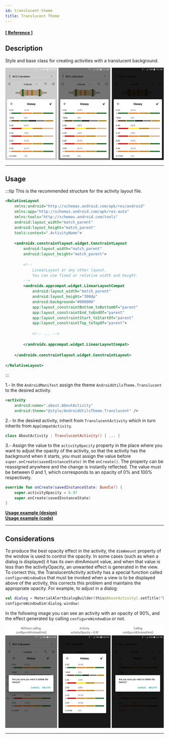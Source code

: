 ```yaml
---
id: translucent-theme
title: Translucent Theme
---
```


#### <a href="../reference/androidutils/com.jeovanimartinez.androidutils.themes.translucent/-translucent-activity/index.html" target="_blank"><b>[ Reference ]</b></a>

## Description

Style and base class for creating activities with a translucent background.

![img](../img/translucent-theme/translucent-theme-img1.png)

---

## Usage

:::tip
This is the recommended structure for the activity layout file.

```xml
<RelativeLayout 
    xmlns:android="http://schemas.android.com/apk/res/android"
    xmlns:app="http://schemas.android.com/apk/res-auto"
    xmlns:tools="http://schemas.android.com/tools"
    android:layout_width="match_parent"
    android:layout_height="match_parent"
    tools:context=".ActivityName">

    <androidx.constraintlayout.widget.ConstraintLayout
        android:layout_width="match_parent"
        android:layout_height="match_parent">

        <!--
            LinearLayout or any other layout.
            You can use fixed or relative width and height.
        -->
        <androidx.appcompat.widget.LinearLayoutCompat
            android:layout_width="match_parent"
            android:layout_height="300dp"
            android:background="#000000"
            app:layout_constraintBottom_toBottomOf="parent"
            app:layout_constraintEnd_toEndOf="parent"
            app:layout_constraintStart_toStartOf="parent"
            app:layout_constraintTop_toTopOf="parent">

            <!-- ... -->

        </androidx.appcompat.widget.LinearLayoutCompat>

    </androidx.constraintlayout.widget.ConstraintLayout>

</RelativeLayout>
```

:::

1.- In the `AndroidManifest` assign the theme `AndroidUtilsTheme.Translucent` to the desired activity.
```xml
<activity
    android:name=".about.AboutActivity"
    android:theme="@style/AndroidUtilsTheme.Translucent" />
```

2.- In the desired activity, inherit from `TranslucentActivity` which in turn inherits from `AppCompatActivity`.
```kotlin
class AboutActivity : TranslucentActivity() { ... }
```

3.- Assign the value to the `activityOpacity` property in the place where you want to adjust the opacity of the activity, so that the activity has the 
background when it starts, you must assign the value before `super.onCreate(savedInstanceState)` in the `onCreate()`. The property can be reassigned 
anywhere and the change is instantly reflected. The value must be between 0 and 1, which corresponds to an opacity of 0% and 100% respectively.
```kotlin {2}
override fun onCreate(savedInstanceState: Bundle?) {
    super.activityOpacity = 0.9f
    super.onCreate(savedInstanceState)
}
```

**[Usage example (design)](https://github.com/JeovaniMartinez/Android-Utils/blob/master/androidutils/src/main/res/layout/activity_about.xml)**<br/>
**[Usage example (code)](https://github.com/JeovaniMartinez/Android-Utils/blob/master/androidutils/src/main/java/com/jeovanimartinez/androidutils/about/AboutActivity.kt)**


---

## Considerations

To produce the best opacity effect in the activity, the `dimAmount` property of the window is used to control the opacity. In some cases (such as when a 
dialog is displayed) it has its own dimAmount value, and when that value is less than the activityOpacity, an unwanted effect is generated in the view. 
To correct this, the TranslucentActivity activity has a special function called `configureWindowDim` that must be invoked when a view is to be displayed 
above of the activity, this corrects this problem and maintains the appropriate opacity. For example, to adjust in a dialog:
```kotlin
val dialog = MaterialAlertDialogBuilder(this@AboutActivity).setTitle("DEMO").show()
configureWindowDim(dialog.window)
```

In the following image you can see an activity with an opacity of 90%, and the effect generated by calling `configureWindowDim` or not.

![img](../img/translucent-theme/translucent-theme-img2.png)

---
